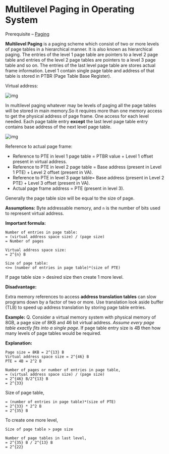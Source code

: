 # Multilevel Paging in Operating System

Prerequisite – [Paging](https://www.geeksforgeeks.org/operating-system-paging/)

**Multilevel Paging** is a paging scheme which consist of two or more levels of page tables in a hierarchical manner. It is also known as hierarchical paging. The entries of the level 1 page table are pointers to a level 2 page table and entries of the level 2 page tables are pointers to a level 3 page table and so on. The entries of the last level page table are stores actual frame information. Level 1 contain single page table and address of that table is stored in PTBR (Page Table Base Register).

Virtual address:



![img](https://media.geeksforgeeks.org/wp-content/uploads/20190608174849/virtual2.png)



In multilevel paging whatever may be levels of paging all the page tables will be stored in main memory.So it requires more than one memory access to get the physical address of page frame. One access for each level needed. Each page table entry **except** the last level page table entry contains base address of the next level page table.



![img](https://media.geeksforgeeks.org/wp-content/uploads/20190608174704/multilevel.png)

Reference to actual page frame:

- Reference to PTE in level 1 page table = PTBR value + Level 1 offset present in virtual address.
- Reference to PTE in level 2 page table = Base address (present in Level 1 PTE) + Level 2 offset (present in VA).
- Reference to PTE in level 3 page table= Base address (present in Level 2 PTE) + Level 3 offset (present in VA).
- Actual page frame address = PTE (present in level 3).

Generally the page table size will be equal to the size of page.

**Assumptions:**
Byte addressable memory, and `n` is the number of bits used to represent virtual address.

**Important formula:**

```
Number of entries in page table: 
= (virtual address space size) / (page size) 
= Number of pages

Virtual address space size: 
= 2^{n} B 

Size of page table: 
<>= (number of entries in page table)*(size of PTE) 
```

If page table size > desired size then create 1 more level.

**Disadvantage:**

Extra memory references to access **address translation tables** can slow programs down by a factor of two or more. Use translation look aside buffer (TLB) to speed up address translation by storing page table entries.

**Example:**
Q. Consider a virtual memory system with physical memory of 8GB, a page size of 8KB and 46 bit virtual address. *Assume every page table exactly fits into a single page*. If page table entry size is 4B then how many levels of page tables would be required.

**Explanation:**

```
Page size = 8KB = 2^{13} B
Virtual address space size = 2^{46} B
PTE = 4B = 2^2 B

Number of pages or number of entries in page table, 
= (virtual address space size) / (page size) 
= 2^{46} B/2^{13} B 
= 2^{33}
```

Size of page table,

```
= (number of entries in page table)*(size of PTE) 
= 2^{33} * 2^2 B 
= 2^{35} B 
```

To create one more level,

```
Size of page table > page size

Number of page tables in last level, 
= 2^{35} B / 2^{13} B 
= 2^{22} 
```

